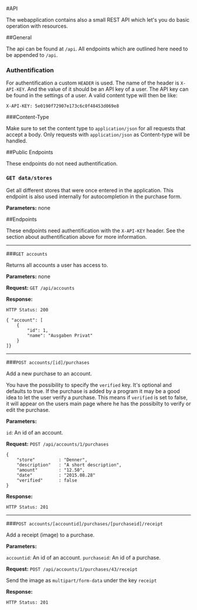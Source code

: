 #API

The webapplication contains also a small REST API which let's you do basic operation with resources. 

##General

The api can be found at `/api`. All endpoints which are outlined here need to be appended to `/api`.

### Authentification

For authentification a custom `HEADER` is used. The name of the header is `X-API-KEY`. And the value of it should be an API key of a user. The API key can be found in the settings of a user. A valid content type will then be like: 

`X-API-KEY: 5e0190f72907e173c6c0f48453d069e8`  

###Content-Type

Make sure to set the content type to `application/json` for all requests that accept a body. Only requests with `application/json` as Content-type will be handled.

##Public Endpoints

These endpoints do not need authentification. 

### `GET data/stores` 

Get all different stores that were once entered in the application. This endpoint is also used internally for autocompletion in the purchase form. 

**Parameters:** none

##Endpoints

These endpoints need authentification with the `X-API-KEY` header. See the section about authentification above for more information. 

---

###`GET accounts`

Returns all accounts a user has access to.

**Parameters:** none

**Request:** `GET /api/accounts`

**Response:**

	HTTP Status: 200 
	
	{ "account": [
        {
            "id": 1,
           	"name": "Ausgaben Privat"
        }
    ]}
    
    
---

###`POST accounts/[id]/purchases`

Add a new purchase to an account. 

You have the possibility to specify the `verified` key. It's optional and defaults to true. 
If the purchase is added by a program it may be a good idea to let the user verify a purchase. This means if `verified` is set to false, it will appear on the users main page where he has the possibilty to verify or edit the purchase.

**Parameters:** 

`id`: An id of an account. 

**Request:** `POST /api/accounts/1/purchases`

	{
  		"store" 		: "Denner",
  		"description" 	: "A short description",
  		"amount"		: "12.50",
  		"date"			: "2015.08.28"
  		"verified"		: false
	}

**Response:**

	HTTP Status: 201
	

---

###`POST accounts/[accountid]/purchases/[purchaseid]/receipt`

Add a receipt (image) to a purchase.

**Parameters:** 

`accountid`: An id of an account. 
`purchaseid`: An id of a purchase.

**Request:** `POST /api/accounts/1/purchases/43/receipt`

Send the image as `multipart/form-data` under the key `receipt`

**Response:**

	HTTP Status: 201